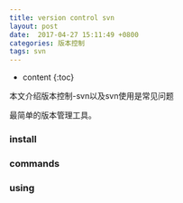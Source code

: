 ```yaml
---
title: version control svn
layout: post
date:  2017-04-27 15:11:49 +0800 
categories: 版本控制
tags: svn
---
```



* content
{:toc}


本文介绍版本控制-svn以及svn使用是常见问题

最简单的版本管理工具。









### install

### commands

### using

